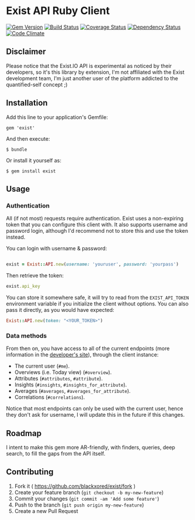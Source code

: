 # Exist API Ruby Client

[![Gem Version](https://badge.fury.io/rb/exist.png)](http://badge.fury.io/rb/exist) [![Build Status](https://travis-ci.org/blackxored/exist.png)](https://travis-ci.org/blackxored/exist) [![Coverage Status](https://coveralls.io/repos/blackxored/exist/badge.png?branch=master)](https://coveralls.io/r/blackxored/exist) [![Dependency Status](https://gemnasium.com/blackxored/exist.png)](https://gemnasium.com/blackxored/exist) [![Code Climate](https://codeclimate.com/github/blackxored/exist.png)](https://codeclimate.com/github/blackxored/exist)

## Disclaimer

Please notice that the Exist.IO API is experimental as noticed by their
developers, so it's this library by extension, I'm not affiliated with the Exist
development team, I'm just another user of the platform addicted to the
quantified-self concept ;)

## Installation

Add this line to your application's Gemfile:

    gem 'exist'

And then execute:

    $ bundle

Or install it yourself as:

    $ gem install exist

## Usage

### Authentication

All (if not most) requests require authentication. Exist uses a non-expiring
token that you can configure this client with. It also supports username
and password login, although I'd recommend not to store this and use
the token instead.

You can login with username & password:

```ruby

exist = Exist::API.new(username: 'youruser', password: 'yourpass')
```

Then retrieve the token:

```ruby
exist.api_key
```

You can store it somewhere safe, it will try to read from the `EXIST_API_TOKEN`
environment variable if you initialize the client without options. You can also
pass it directly, as you would have expected:

```ruby
Exist::API.new(token: "<YOUR_TOKEN>")
```

### Data methods

From then on, you have access to all of the current endpoints (more
information in the [developer's site](http://developer.exist.io/)),
through the client instance:

* The current user (`#me`).
* Overviews (i.e. Today view) (`#overview`).
* Attributes (`#attributes`, `#attribute`).
* Insights (`#insights`, `#insights_for_attribute`).
* Averages (`#averages`, `#averages_for_attribute`).
* Correlations (`#correlations`).

Notice that most endpoints can only be used with the current user,
hence they don't ask for username, I will update this in the future 
if this changes.

## Roadmap

I intent to make this gem more AR-friendly, with finders, queries, deep search,
to fill the gaps from the API itself.

## Contributing

1. Fork it ( https://github.com/blackxored/exist/fork )
2. Create your feature branch (`git checkout -b my-new-feature`)
3. Commit your changes (`git commit -am 'Add some feature'`)
4. Push to the branch (`git push origin my-new-feature`)
5. Create a new Pull Request
